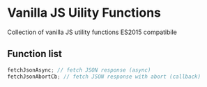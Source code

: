 # Vanilla JS Uility Functions

Collection of vanilla JS utility functions ES2015 compatibile

## Function list

```js
fetchJsonAsync; // fetch JSON response (async)
fetchJsonAbortCb; // fetch JSON response with abort (callback)
```
